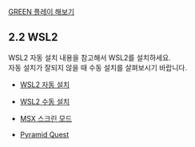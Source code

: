 
[GREEN 플레이 해보기](https://webmsx.org/?ROM=https://github.com/pdpdds/ubox_example/releases/download/v1.0/green.rom)

## 2.2 WSL2
WSL2 자동 설치 내용을 참고해서 WSL2를 설치하세요.   
자동 설치가 잘되지 않을 때 수동 설치를 살펴보시기 바랍니다.   

* [WSL2 자동 설치](https://learn.microsoft.com/ko-kr/windows/wsl/install)
* [WSL2 수동 설치](https://docs.microsoft.com/ko-kr/windows/wsl/install-manual)





* [MSX 스크린 모드](https://www.msx.org/wiki/SCREEN)  
* [Pyramid Quest](https://webmsx.org/?ROM=https://github.com/pdpdds/ubox_example/releases/download/v1.0/pyramid.rom)
